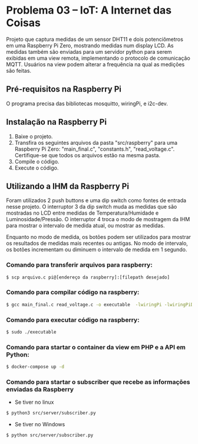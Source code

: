 # Problema 03 – IoT: A Internet das Coisas

<p>Projeto que captura medidas de um sensor DHT11 e dois potenciômetros em uma Raspberry Pi Zero, mostrando medidas num display LCD. As medidas também são enviadas para um servidor python para serem exibidas em uma view remota, implementando o protocolo de comunicação MQTT. Usuários na view podem alterar a frequência na qual as medições são feitas.
</p>

## Pré-requisitos na Raspberry Pi

O programa precisa das bibliotecas mosquitto, wiringPi, e i2c-dev.

## Instalação na Raspberry Pi

<ol>
  <li>Baixe o projeto.</li>
  <li>Transfira os seguintes arquivos da pasta "src/raspberry" para uma Raspberry Pi Zero: "main_final.c", "constants.h", "read_voltage.c". Certifique-se que todos os arquivos estão na mesma pasta.</li>
  <li>Compile o código.</li>
  <li>Execute o código.</li>
</ol>

## Utilizando a IHM da Raspberry Pi

Foram utilizados 2 push buttons e uma dip switch como fontes de entrada nesse projeto. O interruptor 3 da dip switch muda as medidas que são mostradas no LCD entre medidas de Temperatura/Humidade e Luminosidade/Pressão. O interruptor 4 troca o modo de mostragem da IHM para mostrar o intervalo de medida atual, ou mostrar as medidas.

Enquanto no modo de medida, os botões podem ser utilizados para mostrar os resultados de medidas mais recentes ou antigas. No modo de intervalo, os botões incrementam ou diminuem o intervalo de medida em 1 segundo.

### Comando para transferir arquivos para raspberry:
```sh
$ scp arquivo.c pi@[endereço da raspberry]:[filepath desejado]
```

### Comando para compilar código na raspberry:
```sh
$ gcc main_final.c read_voltage.c -o executable  -lwiringPi -lwiringPiDev -lm -lpthread -lmosquitto
```
### Comando para executar código na raspberry:
```sh
$ sudo ./executable
```

### Comando para startar o container da view em PHP e a API em Python:
```sh
$ docker-compose up -d
```
### Comando para startar o subscriber que recebe as informações enviadas da Raspberry
- Se tiver no linux
```sh
$ python3 src/server/subscriber.py
```
- Se tiver no Windows
```sh
$ python src/server/subscriber.py
```
